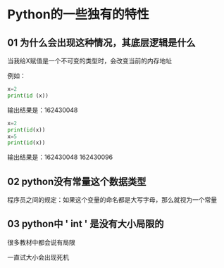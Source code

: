 # Python的一些独有的特性

## 01	为什么会出现这种情况，其底层逻辑是什么

当我给X赋值是一个不可变的类型时，会改变当前的内存地址

例如：

```python
x=2
print(id (x))
```

输出结果是：162430048

```python
x=2
print(id(x))
x=5
print(id(x))
```

输出结果是：162430048    162430096



## 02   python没有常量这个数据类型

程序员之间的规定：如果这个变量的命名都是大写字母，那么就视为一个常量 



## 03   python中 ' int ' 是没有大小局限的

很多教材中都会说有局限

一直试大小会出现死机



